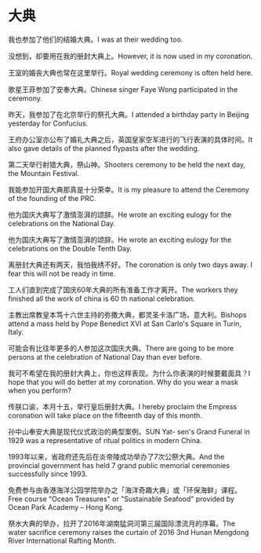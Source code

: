 # 大典

<p><span class="chinese">我也参加了他们的结婚大典。</span><span class="english">I was at their wedding too.</span></p>

<p><span class="chinese">没想到，却要用在我的册封大典上。</span><span class="english">However, it is now used in my coronation.</span></p>

<p><span class="chinese">王室的婚丧大典也常在这里举行。</span><span class="english">Royal wedding ceremony is often held here.</span></p>

<p><span class="chinese">歌星王菲参加了安奉大典。</span><span class="english">Chinese singer Faye Wong participated in the ceremony.</span></p>

<p><span class="chinese">昨天，我参加了在北京举行的祭孔大典。</span><span class="english">I attended a birthday party in Beijing yesterday for Confucius.</span></p>

<p><span class="chinese">王府办公室亦公布了婚礼大典之后，英国皇家空军进行的飞行表演的具体时间。</span><span class="english">It also gave details of the planned flypasts after the wedding.</span></p>

<p><span class="chinese">第二天举行射猎大典，祭山神。</span><span class="english">Shooters ceremony to be held the next day, the Mountain Festival.</span></p>

<p><span class="chinese">我能参加开国大典那真是十分荣幸。</span><span class="english">It is my pleasure to attend the Ceremony of the founding of the PRC.</span></p>

<p><span class="chinese">他为国庆大典写了激情澎湃的颂辞。</span><span class="english">He wrote an exciting eulogy for the celebrations on the National Day.</span></p>

<p><span class="chinese">他为国庆大典写了激情澎湃的颂辞。</span><span class="english">He wrote an exciting eulogy for the celebrations on the Double Tenth Day.</span></p>

<p><span class="chinese">离册封大典还有两天，我怕我绣不好。</span><span class="english">The coronation is only two days away. I fear this will not be ready in time.</span></p>

<p><span class="chinese">工人们直到完成了国庆60年大典的所有准备工作才离开。</span><span class="english">The workers they finished all the work of china is 60 th national celebration.</span></p>

<p><span class="chinese">主教出席教皇本笃十六世主持的弥撒大典，都灵圣卡洛广场，意大利。</span><span class="english">Bishops attend a mass held by Pope Benedict XVI at San Carlo's Square in Turin, Italy.</span></p>

<p><span class="chinese">可能会有比往年更多的人参加这次国庆大典。</span><span class="english">There are going to be more persons at the celebration of National Day than ever before.</span></p>

<p><span class="chinese">我可不希望在我的册封大典上，你也这样表现。为什么你表演的时候要戴面具？</span><span class="english">I hope that you will do better at my coronation. Why do you wear a mask when you perform?</span></p>

<p><span class="chinese">传朕口谕，本月十五，举行皇后册封大典。</span><span class="english">I hereby proclaim the Empress coronation will take place on the fifteenth day of this month.</span></p>

<p><span class="chinese">孙中山奉安大典是现代仪式政治的典型案例。</span><span class="english">SUN Yat- sen's Grand Funeral in 1929 was a representative of ritual politics in modern China.</span></p>

<p><span class="chinese">1993年以来，省政府还先后在炎帝陵成功举办了7次公祭大典。</span><span class="english">And the provincial government has held 7 grand public memorial ceremonies successfully since 1993.</span></p>

<p><span class="chinese">免费参与由香港海洋公园学院举办之「海洋奇趣大典」或「环保海鲜」课程。</span><span class="english">Free course "Ocean Treasures" or "Sustainable Seafood" provided by Ocean Park Academy – Hong Kong.</span></p>

<p><span class="chinese">祭水大典的举办，拉开了2016年湖南猛洞河第三届国际漂流月的序幕。</span><span class="english">The water sacrifice ceremony raises the curtain of 2016 3nd Hunan Mengdong River International Rafting Month.</span></p>

